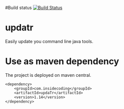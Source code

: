 #Build status
[![Build Status](https://snap-ci.com/ludovicianul/updatr/branch/master/build_image)](https://snap-ci.com/ludovicianul/updatr/branch/master)

# updatr
Easily update you command line java tools.

# Use as maven dependency
The project is deployed on maven central.

```
<dependency>
	<groupId>com.insidecoding</groupId>
	<artifactId>updaTr</artifactId>
	<version>1.14</version>
</dependency>
```
